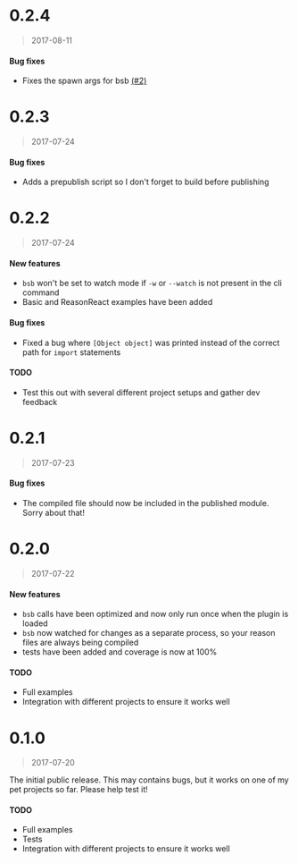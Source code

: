 # 0.2.4
> 2017-08-11

#### Bug fixes
- Fixes the spawn args for bsb [(#2)](https://github.com/mike-engel/babel-plugin-bucklescript/pull/2)

# 0.2.3
> 2017-07-24

#### Bug fixes
- Adds a prepublish script so I don't forget to build before publishing

# 0.2.2
> 2017-07-24

#### New features
- `bsb` won't be set to watch mode if `-w` or `--watch` is not present in the cli command
- Basic and ReasonReact examples have been added

#### Bug fixes
- Fixed a bug where `[Object object]` was printed instead of the correct path for `import` statements

#### TODO
- Test this out with several different project setups and gather dev feedback

# 0.2.1
> 2017-07-23

#### Bug fixes
- The compiled file should now be included in the published module. Sorry about that!

# 0.2.0
> 2017-07-22

#### New features
- `bsb` calls have been optimized and now only run once when the plugin is loaded
- `bsb` now watched for changes as a separate process, so your reason files are always being compiled
- tests have been added and coverage is now at 100%

#### TODO
- Full examples
- Integration with different projects to ensure it works well

# 0.1.0
> 2017-07-20

The initial public release. This may contains bugs, but it works on one of my pet projects so far. Please help test it!

#### TODO
- Full examples
- Tests
- Integration with different projects to ensure it works well
